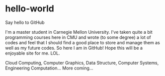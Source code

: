 # hello-world
Say hello to GitHub

I'm a master student in Carnegie Mellon University. I've taken quite a bit programming courses here in CMU and wrote (to some degree) a lot of codes and feel that I should find a good place to store and manage them as well as my future codes. So here I am in GitHub! Hope this will be a enjoyable site for me. LOL.

Cloud Computing, Computer Graphics, Data Structure, Computer Systems, Engineering Computation... More coming...
